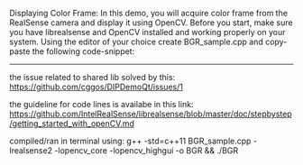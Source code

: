 
Displaying Color Frame:
In this demo, you will acquire color frame from the RealSense camera and display it using OpenCV. Before you start, make sure you have librealsense and OpenCV installed and working properly on your system. Using the editor of your choice create BGR_sample.cpp and copy-paste the following code-snippet:

----------------------------------------------------------------------------

the issue related to shared lib solved by this:
https://github.com/cggos/DIPDemoQt/issues/1


the guideline for code lines is availabe in this link:
https://github.com/IntelRealSense/librealsense/blob/master/doc/stepbystep/getting_started_with_openCV.md

compiled/ran in terminal using: 
g++ -std=c++11 BGR_sample.cpp -lrealsense2 -lopencv_core -lopencv_highgui -o BGR && ./BGR



